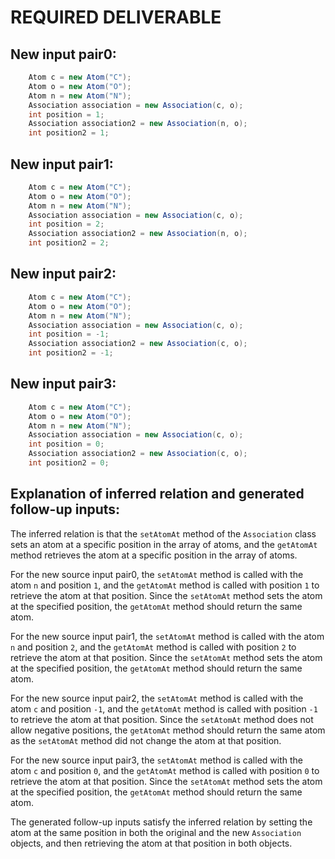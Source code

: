 # REQUIRED DELIVERABLE
## New input pair0:
```java
    Atom c = new Atom("C");
    Atom o = new Atom("O");
    Atom n = new Atom("N");
    Association association = new Association(c, o);
    int position = 1;
    Association association2 = new Association(n, o);
    int position2 = 1;
```

## New input pair1:
```java
    Atom c = new Atom("C");
    Atom o = new Atom("O");
    Atom n = new Atom("N");
    Association association = new Association(c, o);
    int position = 2;
    Association association2 = new Association(n, o);
    int position2 = 2;
```

## New input pair2:
```java
    Atom c = new Atom("C");
    Atom o = new Atom("O");
    Atom n = new Atom("N");
    Association association = new Association(c, o);
    int position = -1;
    Association association2 = new Association(c, o);
    int position2 = -1;
```

## New input pair3:
```java
    Atom c = new Atom("C");
    Atom o = new Atom("O");
    Atom n = new Atom("N");
    Association association = new Association(c, o);
    int position = 0;
    Association association2 = new Association(c, o);
    int position2 = 0;
```

## Explanation of inferred relation and generated follow-up inputs:
The inferred relation is that the `setAtomAt` method of the `Association` class sets an atom at a specific position in the array of atoms, and the `getAtomAt` method retrieves the atom at a specific position in the array of atoms.

For the new source input pair0, the `setAtomAt` method is called with the atom `n` and position `1`, and the `getAtomAt` method is called with position `1` to retrieve the atom at that position. Since the `setAtomAt` method sets the atom at the specified position, the `getAtomAt` method should return the same atom.

For the new source input pair1, the `setAtomAt` method is called with the atom `n` and position `2`, and the `getAtomAt` method is called with position `2` to retrieve the atom at that position. Since the `setAtomAt` method sets the atom at the specified position, the `getAtomAt` method should return the same atom.

For the new source input pair2, the `setAtomAt` method is called with the atom `c` and position `-1`, and the `getAtomAt` method is called with position `-1` to retrieve the atom at that position. Since the `setAtomAt` method does not allow negative positions, the `getAtomAt` method should return the same atom as the `setAtomAt` method did not change the atom at that position.

For the new source input pair3, the `setAtomAt` method is called with the atom `c` and position `0`, and the `getAtomAt` method is called with position `0` to retrieve the atom at that position. Since the `setAtomAt` method sets the atom at the specified position, the `getAtomAt` method should return the same atom.

The generated follow-up inputs satisfy the inferred relation by setting the atom at the same position in both the original and the new `Association` objects, and then retrieving the atom at that position in both objects.
